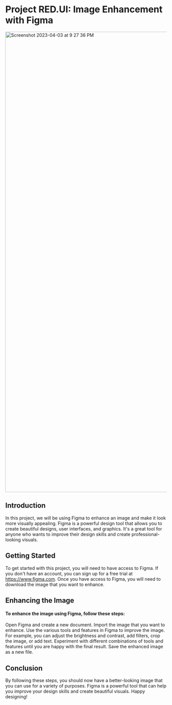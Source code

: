 # Project RED.UI: Image Enhancement with Figma



<img width="1440" alt="Screenshot 2023-04-03 at 9 27 36 PM" src="https://user-images.githubusercontent.com/91822334/229565666-41c8a135-872e-474f-8819-11cfc32192ec.png">


## Introduction

In this project, we will be using Figma to enhance an image and make it look more visually appealing. Figma is a powerful design tool that allows you to create beautiful designs, user interfaces, and graphics. It's a great tool for anyone who wants to improve their design skills and create professional-looking visuals.

## Getting Started

To get started with this project, you will need to have access to Figma. If you don't have an account, you can sign up for a free trial at https://www.figma.com. Once you have access to Figma, you will need to download the image that you want to enhance.

## Enhancing the Image

#### To enhance the image using Figma, follow these steps:

Open Figma and create a new document.
Import the image that you want to enhance.
Use the various tools and features in Figma to improve the image. For example, you can adjust the brightness and contrast, add filters, crop the image, or add text.
Experiment with different combinations of tools and features until you are happy with the final result.
Save the enhanced image as a new file.

## Conclusion

By following these steps, you should now have a better-looking image that you can use for a variety of purposes. Figma is a powerful tool that can help you improve your design skills and create beautiful visuals. Happy designing!
